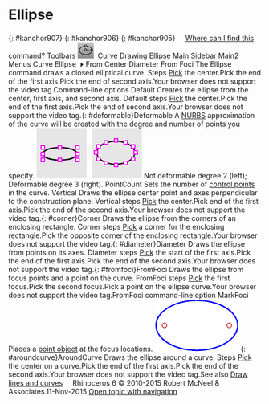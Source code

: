 ---
---


# Ellipse
{: #kanchor907}
{: #kanchor906}
{: #kanchor905}
 [![images/transparent.gif](images/transparent.gif)Where can I find this command?](javascript:void(0);) Toolbars
![images/ellipse.png](images/ellipse.png) [Curve Drawing](curve-drawing-toolbar.html)  [Ellipse](ellipse-toolbar.html)  [Main Sidebar](main-sidebar-toolbar.html)  [Main2](main2-toolbar.html) 
Menus
Curve
Ellipse![images/menuarrow.gif](images/menuarrow.gif)
From Center
Diameter
From Foci
The Ellipse command draws a closed elliptical curve.
Steps
 [Pick](pick-location.html) the center.Pick the end of the first axis.Pick the end of second axis.Your browser does not support the video tag.Command-line options
Default
Creates the ellipse from the center, first axis, and second axis.
Default steps
 [Pick](pick-location.html) the center.Pick the end of the first axis.Pick the end of second axis.Your browser does not support the video tag.{: #deformable}Deformable
A [NURBS](http://www.rhino3d.com/nurbs) approximation of the curve will be created with the degree and number of points you specify.
![images/ellipse-001.png](images/ellipse-001.png)
Not deformable degree 2 (left); Deformable degree 3 (right).
PointCount
Sets the number of [control points](controlpoint.html) in the curve.
Vertical
Draws the ellipse center point and axes perpendicular to the construction plane.
Vertical steps
 [Pick](pick-location.html) the center.Pick end of the first axis.Pick the end of the second axis.Your browser does not support the video tag.{: #corner}Corner
Draws the ellipse from the corners of an enclosing rectangle.
Corner steps
 [Pick](pick-location.html) a corner for the enclosing rectangle.Pick the opposite corner of the enclosing rectangle.Your browser does not support the video tag.{: #diameter}Diameter
Draws the ellipse from points on its axes.
Diameter steps
 [Pick](pick-location.html) the start of the first axis.Pick the end of the first axis.Pick the end of the second axis.Your browser does not support the video tag.{: #fromfoci}FromFoci
Draws the ellipse from focus points and a point on the curve.
FromFoci steps
 [Pick](pick-location.html) the first focus.Pick the second focus.Pick a point on the ellipse curve.Your browser does not support the video tag.FromFoci command-line option
MarkFoci
Places a [point object](point.html) at the focus locations.
![images/markfocus.png](images/markfocus.png)
{: #aroundcurve}AroundCurve
Draws the ellipse around a curve.
Steps
 [Pick](pick-location.html) the center on a curve.Pick the end of the first axis.Pick the end of the second axis.Your browser does not support the video tag.See also
 [Draw lines and curves](sak-curve.html) 
&#160;
&#160;
Rhinoceros 6 © 2010-2015 Robert McNeel &amp; Associates.11-Nov-2015
 [Open topic with navigation](ellipse.html) 

